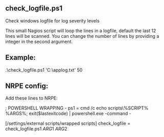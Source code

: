## check_logfile.ps1
Check windows logfile for log severity levels

This small Nagios script will loop the lines in a logfile, default the last 12 lines will be scanned. You can change the number of lines by providing a integer in the second argument.

## Example:
.\check_logfile.ps1 'C:\applog.txt' 50

## NRPE config:
Add these lines to NRPE:

; POWERSHELL WRAPPING - 
ps1 = cmd /c echo scripts\\%SCRIPT% %ARGS%; exit($lastexitcode) | powershell.exe -command -

[/settings/external scripts/wrapped scripts]
check_logfile = check_logfile.ps1 $ARG1$ $ARG2$
